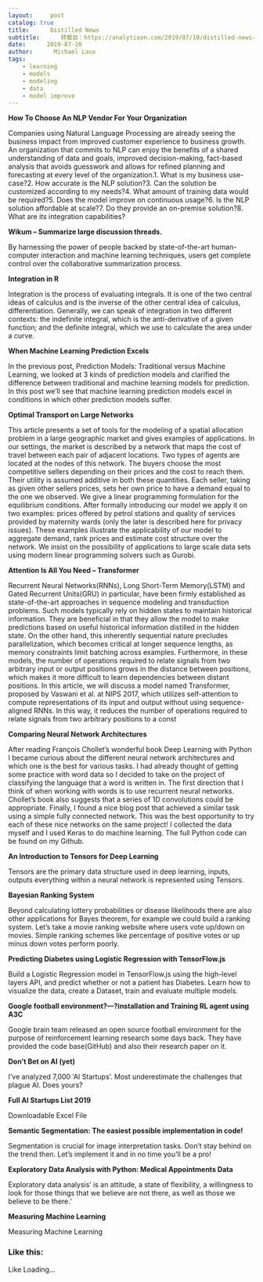 ```yaml
---
layout:     post
catalog: true
title:      Distilled News
subtitle:      转载自：https://analytixon.com/2019/07/10/distilled-news-1128/
date:      2019-07-10
author:      Michael Laux
tags:
    - learning
    - models
    - modeling
    - data
    - model improve
---
```


**How To Choose An NLP Vendor For Your Organization**

Companies using Natural Language Processing are already seeing the business impact from improved customer experience to business growth. An organization that commits to NLP can enjoy the benefits of a shared understanding of data and goals, improved decision-making, fact-based analysis that avoids guesswork and allows for refined planning and forecasting at every level of the organization.1. What is my business use-case?2. How accurate is the NLP solution?3. Can the solution be customized according to my needs?4. What amount of training data would be required?5. Does the model improve on continuous usage?6. Is the NLP solution affordable at scale?7. Do they provide an on-premise solution?8. What are its integration capabilities?

**Wikum – Summarize large discussion threads.**

By harnessing the power of people backed by state-of-the-art human-computer interaction and machine learning techniques, users get complete control over the collaborative summarization process.

**Integration in R**

Integration is the process of evaluating integrals. It is one of the two central ideas of calculus and is the inverse of the other central idea of calculus, differentiation. Generally, we can speak of integration in two different contexts: the indefinite integral, which is the anti-derivative of a given function; and the definite integral, which we use to calculate the area under a curve.

**When Machine Learning Prediction Excels**

In the previous post, Prediction Models: Traditional versus Machine Learning, we looked at 3 kinds of prediction models and clarified the difference between traditional and machine learning models for prediction. In this post we’ll see that machine learning prediction models excel in conditions in which other prediction models suffer.

**Optimal Transport on Large Networks**

This article presents a set of tools for the modeling of a spatial allocation problem in a large geographic market and gives examples of applications. In our settings, the market is described by a network that maps the cost of travel between each pair of adjacent locations. Two types of agents are located at the nodes of this network. The buyers choose the most competitive sellers depending on their prices and the cost to reach them. Their utility is assumed additive in both these quantities. Each seller, taking as given other sellers prices, sets her own price to have a demand equal to the one we observed. We give a linear programming formulation for the equilibrium conditions. After formally introducing our model we apply it on two examples: prices offered by petrol stations and quality of services provided by maternity wards (only the later is described here for privacy issues). These examples illustrate the applicability of our model to aggregate demand, rank prices and estimate cost structure over the network. We insist on the possibility of applications to large scale data sets using modern linear programming solvers such as Gurobi.

**Attention Is All You Need – Transformer**

Recurrent Neural Networks(RNNs), Long Short-Term Memory(LSTM) and Gated Recurrent Units(GRU) in particular, have been firmly established as state-of-the-art approaches in sequence modeling and transduction problems. Such models typically rely on hidden states to maintain historical information. They are beneficial in that they allow the model to make predictions based on useful historical information distilled in the hidden state. On the other hand, this inherently sequential nature precludes parallelization, which becomes critical at longer sequence lengths, as memory constraints limit batching across examples. Furthermore, in these models, the number of operations required to relate signals from two arbitrary input or output positions grows in the distance between positions, which makes it more difficult to learn dependencies between distant positions. In this article, we will discuss a model named Transformer, proposed by Vaswani et al. at NIPS 2017, which utilizes self-attention to compute representations of its input and output without using sequence-aligned RNNs. In this way, it reduces the number of operations required to relate signals from two arbitrary positions to a const

**Comparing Neural Network Architectures**

After reading François Chollet’s wonderful book Deep Learning with Python I became curious about the different neural network architectures and which one is the best for various tasks. I had already thought of getting some practice with word data so I decided to take on the project of classifying the language that a word is written in. The first direction that I think of when working with words is to use recurrent neural networks. Chollet’s book also suggests that a series of 1D convolutions could be appropriate. Finally, I found a nice blog post that achieved a similar task using a simple fully connected network. This was the best opportunity to try each of these nice networks on the same project! I collected the data myself and I used Keras to do machine learning. The full Python code can be found on my Github.

**An Introduction to Tensors for Deep Learning**

Tensors are the primary data structure used in deep learning, inputs, outputs everything within a neural network is represented using Tensors.

**Bayesian Ranking System**

Beyond calculating lottery probabilities or disease likelihoods there are also other applications for Bayes theorem, for example we could build a ranking system. Let’s take a movie ranking website where users vote up/down on movies. Simple ranking schemes like percentage of positive votes or up minus down votes perform poorly.

**Predicting Diabetes using Logistic Regression with TensorFlow.js**

Build a Logistic Regression model in TensorFlow.js using the high-level layers API, and predict whether or not a patient has Diabetes. Learn how to visualize the data, create a Dataset, train and evaluate multiple models.

**Google football environment?—?installation and Training RL agent using A3C**

Google brain team released an open source football environment for the purpose of reinforcement learning research some days back. They have provided the code base(GitHub) and also their research paper on it.

**Don’t Bet on AI (yet)**

I’ve analyzed 7,000 ‘AI Startups’. Most underestimate the challenges that plague AI. Does yours?

**Full AI Startups List 2019**

Downloadable Excel File

**Semantic Segmentation: The easiest possible implementation in code!**

Segmentation is crucial for image interpretation tasks. Don’t stay behind on the trend then. Let’s implement it and in no time you’ll be a pro!

**Exploratory Data Analysis with Python: Medical Appointments Data**

Exploratory data analysis’ is an attitude, a state of flexibility, a willingness to look for those things that we believe are not there, as well as those we believe to be there.’

**Measuring Machine Learning**

Measuring Machine Learning

### Like this:

Like Loading...
